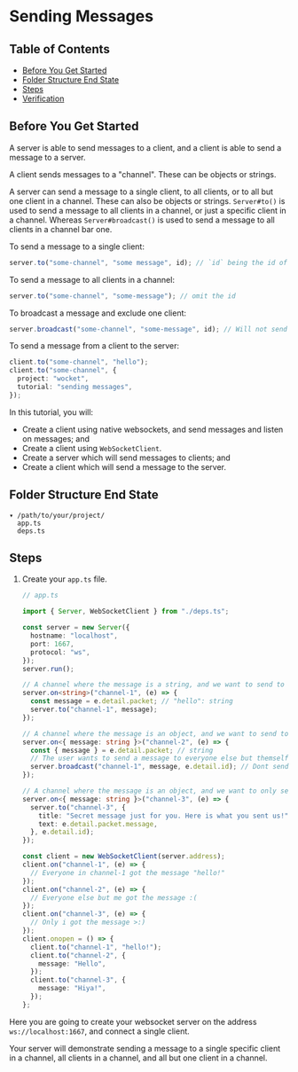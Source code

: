 # Sending Messages

## Table of Contents

- [Before You Get Started](#before-you-get-started)
- [Folder Structure End State](#folder-structure-end-state)
- [Steps](#steps)
- [Verification](#verification)

## Before You Get Started

A server is able to send messages to a client, and a client is able to send a
message to a server.

A client sends messages to a "channel". These can be objects or strings.

A server can send a message to a single client, to all clients, or to all but
one client in a channel. These can also be objects or strings. `Server#to()` is
used to send a message to all clients in a channel, or just a specific client in
a channel. Whereas `Server#broadcast()` is used to send a message to all clients
in a channel bar one.

To send a message to a single client:

```ts
server.to("some-channel", "some message", id); // `id` being the id of the client to send to
```

To send a message to all clients in a channel:

```ts
server.to("some-channel", "some-message"); // omit the id
```

To broadcast a message and exclude one client:

```ts
server.broadcast("some-channel", "some-message", id); // Will not send a message to the client with id of `id`
```

To send a message from a client to the server:

```ts
client.to("some-channel", "hello");
client.to("some-channel", {
  project: "wocket",
  tutorial: "sending messages",
});
```

In this tutorial, you will:

- Create a client using native websockets, and send messages and listen on
  messages; and
- Create a client using `WebSocketClient`.
- Create a server which will send messages to clients; and
- Create a client which will send a message to the server.

## Folder Structure End State

```text
▾ /path/to/your/project/
  app.ts
  deps.ts
```

## Steps

1. Create your `app.ts` file.

   ```typescript
   // app.ts

   import { Server, WebSocketClient } from "./deps.ts";

   const server = new Server({
     hostname: "localhost",
     port: 1667,
     protocol: "ws",
   });
   server.run();

   // A channel where the message is a string, and we want to send to all clients in a channel
   server.on<string>("channel-1", (e) => {
     const message = e.detail.packet; // "hello": string
     server.to("channel-1", message);
   });

   // A channel where the message is an object, and we want to send to all but one client in a channel
   server.on<{ message: string }>("channel-2", (e) => {
     const { message } = e.detail.packet; // string
     // The user wants to send a message to everyone else but themself!
     server.broadcast("channel-1", message, e.detail.id); // Dont send to the sender!
   });

   // A channel where the message is an object, and we want to only send to the initiator
   server.on<{ message: string }>("channel-3", (e) => {
     server.to("channel-3", {
       title: "Secret message just for you. Here is what you sent us!",
       text: e.detail.packet.message,
     }, e.detail.id);
   });

   const client = new WebSocketClient(server.address);
   client.on("channel-1", (e) => {
     // Everyone in channel-1 got the message "hello!"
   });
   client.on("channel-2", (e) => {
     // Everyone else but me got the message :(
   });
   client.on("channel-3", (e) => {
     // Only i got the message >:)
   });
   client.onopen = () => {
     client.to("channel-1", "hello!");
     client.to("channel-2", {
       message: "Hello",
     });
     client.to("channel-3", {
       message: "Hiya!",
     });
   };
   ```

Here you are going to create your websocket server on the address
`ws://localhost:1667`, and connect a single client.

Your server will demonstrate sending a message to a single specific client in a
channel, all clients in a channel, and all but one client in a channel.
